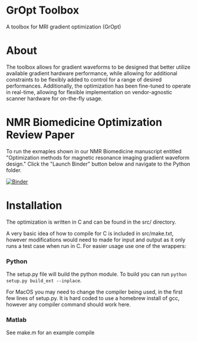 # GrOpt Toolbox
A toolbox for MRI gradient optimization (GrOpt)

# About
The toolbox allows for gradient waveforms to be designed that better utilize available gradient hardware performance, while allowing for additional constraints to be flexibly added to control for a range of desired performances. Additionally, the optimization has been fine-tuned to operate in real-time, allowing for flexible implementation on vendor-agnostic scanner hardware for on-the-fly usage.

# NMR Biomedicine Optimization Review Paper
To run the exmaples shown in our NMR Biomedicine manuscript entitled "Optimization methods for magnetic resonance imaging gradient waveform design." Click the "Launch Binder" button below and navigate to the Python folder.

[![Binder](https://mybinder.org/badge_logo.svg)](https://mybinder.org/v2/gh/cmr-group/gropt/nmrb_optimization)

# Installation
The optimization is written in C and can be found in the src/ directory.

A very basic idea of how to compile for C is included in src/make.txt, however modifications would need to made for input and output as it only runs a test case when run in C.  For easier usage use one of the wrappers:

### Python

The setup.py file will build the python module.  To build you can run `python setup.py build_ext --inplace`.  

For MacOS you may need to change the compiler being used, in the first few lines of setup.py.  It is hard coded to use a homebrew install of gcc, however any compiler command should work here.

### Matlab

See make.m for an example compile

